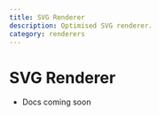 ```yaml
---
title: SVG Renderer
description: Optimised SVG renderer.
category: renderers
---
```


# SVG Renderer

- Docs coming soon
